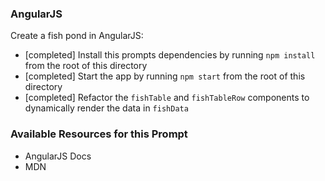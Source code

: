 ### AngularJS

Create a fish pond in AngularJS:

* [completed] Install this prompts dependencies by running `npm install` from the root of this directory
* [completed] Start the app by running `npm start` from the root of this directory
* [completed] Refactor the `fishTable` and `fishTableRow` components to dynamically render the data in `fishData`

### Available Resources for this Prompt
* AngularJS Docs
* MDN
